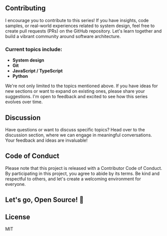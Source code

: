 ## Contributing

I encourage you to contribute to this series! If you have insights, code samples, or real-world experiences related to system design, feel free to create pull requests (PRs) on the GitHub repository. Let's learn together and build a vibrant community around software architecture.

### Current topics include:

- **System design**
- **Git**
- **JavaScript / TypeScript**
- **Python**

We're not only limited to the topics mentioned above. If you have ideas for new sections or want to expand on existing ones, please share your suggestions. I'm open to feedback and excited to see how this series evolves over time.

## Discussion

Have questions or want to discuss specific topics? Head over to the discussion section, where we can engage in meaningful conversations. Your feedback and ideas are invaluable!

## Code of Conduct

Please note that this project is released with a Contributor Code of Conduct. By participating in this project, you agree to abide by its terms.
Be kind and respectful to others, and let's create a welcoming environment for everyone.

## Let's go, Open Source! 🚀

## License

MIT